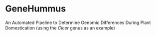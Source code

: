 # GeneHummus
An Automated Pipeline to Determine Genomic Differences During Plant Domestication (using the *Cicer* genus as an example)
